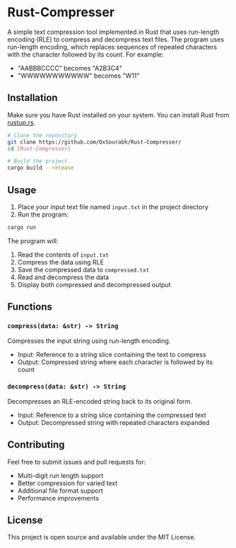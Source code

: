 # Rust-Compresser
A simple text compression tool implemented in Rust that uses run-length encoding (RLE) to compress and decompress text files.
The program uses run-length encoding, which replaces sequences of repeated characters with the character followed by its count. For example:

- "AABBBCCCC" becomes "A2B3C4"
- "WWWWWWWWWWW" becomes "W11"

## Installation

Make sure you have Rust installed on your system. You can install Rust from [rustup.rs](https://rustup.rs/).

```bash
# Clone the repository
git clone https://github.com/OxSourabh/Rust-Compresser/
cd [Rust-Compresser]

# Build the project
cargo build --release
```

## Usage

1. Place your input text file named `input.txt` in the project directory
2. Run the program:
```bash
cargo run
```

The program will:
1. Read the contents of `input.txt`
2. Compress the data using RLE
3. Save the compressed data to `compressed.txt`
4. Read and decompress the data
5. Display both compressed and decompressed output

## Functions

### `compress(data: &str) -> String`
Compresses the input string using run-length encoding.
- Input: Reference to a string slice containing the text to compress
- Output: Compressed string where each character is followed by its count

### `decompress(data: &str) -> String`
Decompresses an RLE-encoded string back to its original form.
- Input: Reference to a string slice containing the compressed text
- Output: Decompressed string with repeated characters expanded



## Contributing

Feel free to submit issues and pull requests for:
- Multi-digit run length support
- Better compression for varied text
- Additional file format support
- Performance improvements

## License

This project is open source and available under the MIT License.
